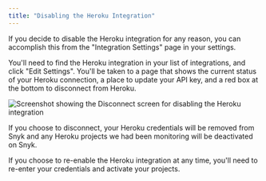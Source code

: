 ```yaml
---
title: "Disabling the Heroku Integration"
---
```

If you decide to disable the Heroku integration for any reason, you can accomplish this from the "Integration Settings" page in your settings.

You'll need to find the Heroku integration in your list of integrations, and click "Edit Settings". You'll be taken to a page that shows the current status of your Heroku connection, a place to update your API key, and a red box at the bottom to disconnect from Heroku.

![Screenshot showing the Disconnect screen for disabling the Heroku integration](http://res.cloudinary.com/snyk/image/upload/c_scale,q_auto,w_auto/v1493154598/serverless-docs/heroku-disconnect.png)

If you choose to disconnect, your Heroku credentials will be removed from Snyk and any Heroku projects we had been monitoring will be deactivated on Snyk.

If you choose to re-enable the Heroku integration at any time, you'll need to re-enter your credentials and activate your projects.

